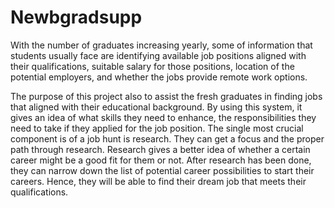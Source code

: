 # Newbgradsupp
With the number of graduates increasing yearly, some of information that students usually face are identifying available job positions aligned with their qualifications, suitable salary for those positions, location of the potential employers, and whether the jobs provide remote work options. 

The purpose of this project also to assist the fresh graduates in finding jobs that aligned with their educational background.  By using this system, it gives an idea of what skills they need to enhance, the responsibilities they need to take if they applied for the job position. The single most crucial component is of a job hunt is research. They can get a focus and the proper path through research. Research gives a better idea of whether a certain career might be a good fit for them or not. After research has been done, they can narrow down the list of potential career possibilities to start their careers. Hence, they will be able to find their dream job that meets their qualifications. 
